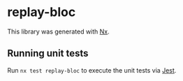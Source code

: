 # replay-bloc

This library was generated with [Nx](https://nx.dev).

## Running unit tests

Run `nx test replay-bloc` to execute the unit tests via [Jest](https://jestjs.io).
